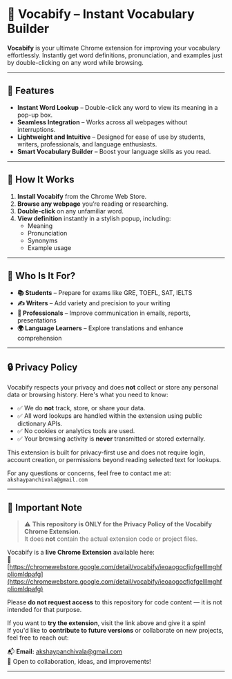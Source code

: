 # 📘 Vocabify – Instant Vocabulary Builder

**Vocabify** is your ultimate Chrome extension for improving your vocabulary effortlessly. Instantly get word definitions, pronunciation, and examples just by double-clicking on any word while browsing.

---

## 🚀 Features

- **Instant Word Lookup** – Double-click any word to view its meaning in a pop-up box.
- **Seamless Integration** – Works across all webpages without interruptions.
- **Lightweight and Intuitive** – Designed for ease of use by students, writers, professionals, and language enthusiasts.
- **Smart Vocabulary Builder** – Boost your language skills as you read.

---

## 🔧 How It Works

1. **Install Vocabify** from the Chrome Web Store.
2. **Browse any webpage** you’re reading or researching.
3. **Double-click** on any unfamiliar word.
4. **View definition** instantly in a stylish popup, including:
   - Meaning
   - Pronunciation
   - Synonyms
   - Example usage

---

## 🎯 Who Is It For?

- **📚 Students** – Prepare for exams like GRE, TOEFL, SAT, IELTS
- **✍️ Writers** – Add variety and precision to your writing
- **💼 Professionals** – Improve communication in emails, reports, presentations
- **🌍 Language Learners** – Explore translations and enhance comprehension

---

## 🔒 Privacy Policy

Vocabify respects your privacy and does **not** collect or store any personal data or browsing history. Here's what you need to know:

- ✅ We do **not** track, store, or share your data.
- ✅ All word lookups are handled within the extension using public dictionary APIs.
- ✅ No cookies or analytics tools are used.
- ✅ Your browsing activity is **never** transmitted or stored externally.

This extension is built for privacy-first use and does not require login, account creation, or permissions beyond reading selected text for lookups.

For any questions or concerns, feel free to contact me at: `akshaypanchivala@gmail.com`

---

## 📌 Important Note

> ⚠️ **This repository is ONLY for the Privacy Policy of the Vocabify Chrome Extension.**  
> It does **not** contain the actual extension code or project files.

Vocabify is a **live Chrome Extension** available here:  
🔗 [https://chromewebstore.google.com/detail/vocabify/ieoaogocfjofgelllmghfpliomldpafg](https://chromewebstore.google.com/detail/vocabify/ieoaogocfjofgelllmghfpliomldpafg)

Please **do not request access** to this repository for code content — it is not intended for that purpose.

If you want to **try the extension**, visit the link above and give it a spin!  
If you'd like to **contribute to future versions** or collaborate on new projects, feel free to reach out:

📬 **Email:** akshaypanchivala@gmail.com  
🤝 Open to collaboration, ideas, and improvements!

---
